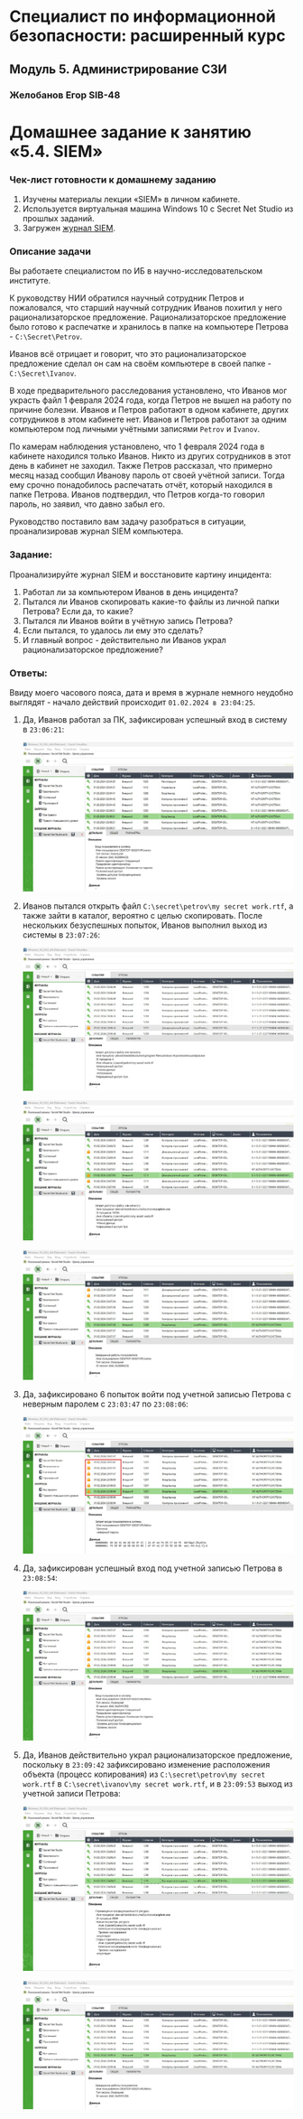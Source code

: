# Специалист по информационной безопасности: расширенный курс
## Модуль 5. Администрирование СЗИ
### Желобанов Егор SIB-48

# Домашнее задание к занятию «5.4. SIEM»

### Чек-лист готовности к домашнему заданию

1. Изучены материалы лекции «SIEM» в личном кабинете.
2. Используется виртуальная машина Windows 10 с Secret Net Studio из прошлых заданий.
3. Загружен [журнал SIEM](assets/Secret%20Net%20Studio.evtx).

### Описание задачи

Вы работаете специалистом по ИБ в научно-исследовательском институте.

К руководству НИИ обратился научный сотрудник Петров и пожаловался, что старший научный сотрудник Иванов похитил у него рационализаторское предложение. Рационализаторское предложение было готово к распечатке и хранилось в папке на компьютере Петрова - `C:\Secret\Petrov`. 

Иванов всё отрицает и говорит, что это рационализаторское предложение сделал он сам на своём компьютере в своей папке - `C:\Secret\Ivanov`.

В ходе предварительного расследования установлено, что Иванов мог украсть файл 1 февраля 2024 года, когда Петров не вышел на работу по причине болезни. Иванов и Петров работают в одном кабинете, других сотрудников в этом кабинете нет. Иванов и Петров работают за одним компьютером под личными учётными записями `Petrov` и `Ivanov`. 

По камерам наблюдения установлено, что 1 февраля 2024 года в кабинете находился только Иванов. Никто из других сотрудников в этот день в кабинет не заходил. Также Петров рассказал, что примерно месяц назад сообщил Иванову пароль от своей учётной записи. Тогда ему срочно понадобилось распечатать отчёт, который находился в папке Петрова. Иванов подтвердил, что Петров когда-то говорил пароль, но заявил, что давно забыл его.

Руководство поставило вам задачу разобраться в ситуации, проанализировав журнал SIEM компьютера.

### Задание:

Проанализируйте журнал SIEM и восстановите картину инцидента:

1. Работал ли за компьютером Иванов в день инцидента?
2. Пытался ли Иванов скопировать какие-то файлы из личной папки Петрова? Если да, то какие?
3. Пытался ли Иванов войти в учётную запись Петрова?
4. Если пытался, то удалось ли ему это сделать?
5. И главный вопрос - действительно ли Иванов украл рационализаторское предложение?

### Ответы:

Ввиду моего часового пояса, дата и время в журнале немного неудобно выглядят - начало действий происходит `01.02.2024 в 23:04:25`.

1. Да, Иванов работал за ПК, зафиксирован успешный вход в систему в `23:06:21`:

    ![](assets/1_login_ivanov.jpg)

2. Иванов пытался открыть файл `C:\secret\petrov\my secret work.rtf`, а также зайти в каталог, вероятно с целью скопировать.
   После нескольких безуспешных попыток, Иванов выполнил выход из системы в `23:07:26`:

   ![](assets/2_ivanov_cannot_open_file.jpg)

   ![](assets/3_ivanov_cannot_open_file.jpg)

   ![](assets/4_logout_ivanov.jpg)

3. Да, зафиксировано 6 попыток войти под учетной записью Петрова с неверным паролем с `23:03:47` по `23:08:06`:

   ![](assets/5_petrov_incorrect_password.jpg)

4. Да, зафиксирован успешный вход под учетной записью Петрова в `23:08:54`:

   ![](assets/6_petrov_success_login.jpg)

5. Да, Иванов действительно украл рационализаторское предложение, поскольку в `23:09:42` зафиксировано изменение расположения
   объекта (процесс копирования) из `C:\secret\petrov\my secret work.rtf` в `C:\secret\ivanov\my secret work.rtf`, и в `23:09:53` выход из учетной записи Петрова:

   ![](assets/7_petrov_copy_file.jpg)

   ![](assets/8_petrov_logout.jpg)
